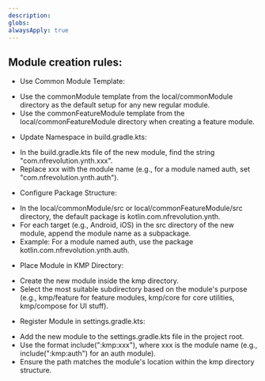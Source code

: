 ```yaml
---
description: 
globs: 
alwaysApply: true
---
```

## Module creation rules:
* Use Common Module Template:

- Use the commonModule template from the local/commonModule directory as the default setup for any
  new regular module.
- Use the commonFeatureModule template from the local/commonFeatureModule directory when creating a
  feature module.
* Update Namespace in build.gradle.kts:
- In the build.gradle.kts file of the new module, find the string "com.nfrevolution.ynth.xxx".  
- Replace xxx with the module name (e.g., for a module named auth, set "com.nfrevolution.ynth.auth").
* Configure Package Structure:

- In the local/commonModule/src or local/commonFeatureModule/src directory, the default package is
  kotlin.com.nfrevolution.ynth.
- For each target (e.g., Android, iOS) in the src directory of the new module, append the module name as a subpackage.  
- Example: For a module named auth, use the package kotlin.com.nfrevolution.ynth.auth.
* Place Module in KMP Directory: 
- Create the new module inside the kmp directory.  
- Select the most suitable subdirectory based on the module's purpose (e.g., kmp/feature for feature modules, kmp/core for core utilities, kmp/compose for UI stuff).
* Register Module in settings.gradle.kts:
- Add the new module to the settings.gradle.kts file in the project root.  
- Use the format include(":kmp:xxx"), where xxx is the module name (e.g., include(":kmp:auth") for an auth module).  
- Ensure the path matches the module's location within the kmp directory structure.
